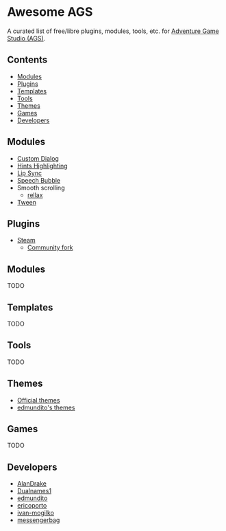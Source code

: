 # Awesome AGS
A curated list of free/libre plugins, modules, tools, etc. for [Adventure Game Studio (AGS)](https://github.com/adventuregamestudio).

## Contents

* [Modules](#modules)
* [Plugins](#plugins)
* [Templates](#templates)
* [Tools](#tools)
* [Themes](#themes)
* [Games](#games)
* [Developers](#developers)

## Modules

* [Custom Dialog](https://github.com/dkrey/ags_customdialog)
* [Hints Highlighting](https://github.com/alkhimey/HintsHighlight)
* [Lip Sync](https://github.com/messengerbag/TotalLipSync)
* [Speech Bubble](https://github.com/messengerbag/SpeechBubble)
* Smooth scrolling
  * [rellax](https://github.com/ericoporto/rellax)
* [Tween](https://github.com/edmundito/ags-tween)

## Plugins

* [Steam](https://github.com/monkey0506/agsteam)
  * [Community fork](https://github.com/agscommunity/agsteam)

## Modules

TODO

## Templates

TODO

## Tools

TODO

## Themes

* [Official themes](https://github.com/adventuregamestudio/ags-themes)
* [edmundito's themes](https://github.com/edmundito/edmundito-ags-themes)

## Games

TODO

## Developers

* [AlanDrake](https://github.com/AlanDrake)
* [Dualnames1](https://github.com/Dualnames1)
* [edmundito](https://github.com/edmundito)
* [ericoporto](https://github.com/ericoporto)
* [ivan-mogilko](https://github.com/ivan-mogilko)
* [messengerbag](https://github.com/messengerbag)

